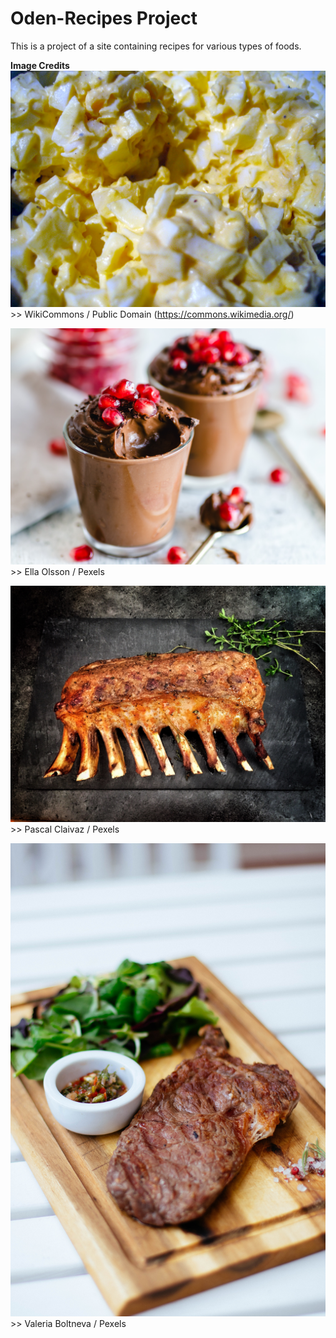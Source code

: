 # Oden-Recipes Project
This is a project of a site containing recipes for various types of foods.

**Image Credits**
![Egg_Salad.jpg](images/Egg_Salad.jpg) >> WikiCommons
/ Public Domain (https://commons.wikimedia.org/)

![pexels-ella-olsson-3026810.jpg ](images/pexels-ella-olsson-3026810.jpg) >> Ella Olsson
/ Pexels

![pexels-pascal-claivaz-410648.jpg](images/pexels-pascal-claivaz-410648.jpg) >> Pascal Claivaz
/ Pexels

![pexels-valeria-boltneva-1251208.jpg](images/pexels-valeria-boltneva-1251208.jpg) >> Valeria Boltneva
/ Pexels
